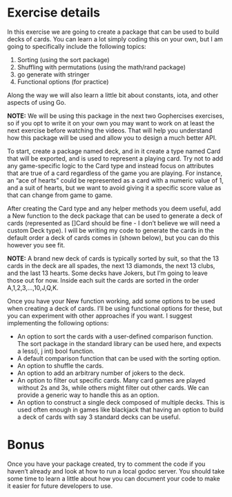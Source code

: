 # Exercise details

In this exercise we are going to create a package that can be used to build decks of cards. You can learn a lot simply coding this on your own, but I am going to specifically include the following topics:

1. Sorting (using the sort package)
2. Shuffling with permutations (using the math/rand package)
3. go generate with stringer
4. Functional options (for practice)

Along the way we will also learn a little bit about constants, iota, and other aspects of using Go.

**NOTE:** We will be using this package in the next two Gophercises exercises, so if you opt to write it on your own you may want to work on at least the next exercise before watching the videos. That will help you understand how this package will be used and allow you to design a much better API.

To start, create a package named deck, and in it create a type named Card that will be exported, and is used to represent a playing card. Try not to add any game-specific logic to the Card type and instead focus on attributes that are true of a card regardless of the game you are playing. For instance, an “ace of hearts” could be represented as a card with a numeric value of 1, and a suit of hearts, but we want to avoid giving it a specific score value as that can change from game to game.

After creating the Card type and any helper methods you deem useful, add a New function to the deck package that can be used to generate a deck of cards (represented as []Card should be fine - I don’t believe we will need a custom Deck type). I will be writing my code to generate the cards in the default order a deck of cards comes in (shown below), but you can do this however you see fit.

**NOTE:** A brand new deck of cards is typically sorted by suit, so that the 13 cards in the deck are all spades, the next 13 diamonds, the next 13 clubs, and the last 13 hearts. Some decks have Jokers, but I’m going to leave those out for now. Inside each suit the cards are sorted in the order A,1,2,3,…,10,J,Q,K.

Once you have your New function working, add some options to be used when creating a deck of cards. I’ll be using functional options for these, but you can experiment with other approaches if you want. I suggest implementing the following options:

* An option to sort the cards with a user-defined comparison function. The sort package in the standard library can be used here, and expects a less(i, j int) bool function.
* A default comparison function that can be used with the sorting option.
* An option to shuffle the cards.
* An option to add an arbitrary number of jokers to the deck.
* An option to filter out specific cards. Many card games are played without 2s and 3s, while others might filter out other cards. We can provide a generic way to handle this as an option.
* An option to construct a single deck composed of multiple decks. This is used often enough in games like blackjack that having an option to build a deck of cards with say 3 standard decks can be useful.

# Bonus

Once you have your package created, try to comment the code if you haven’t already and look at how to run a local godoc server. You should take some time to learn a little about how you can document your code to make it easier for future developers to use.
